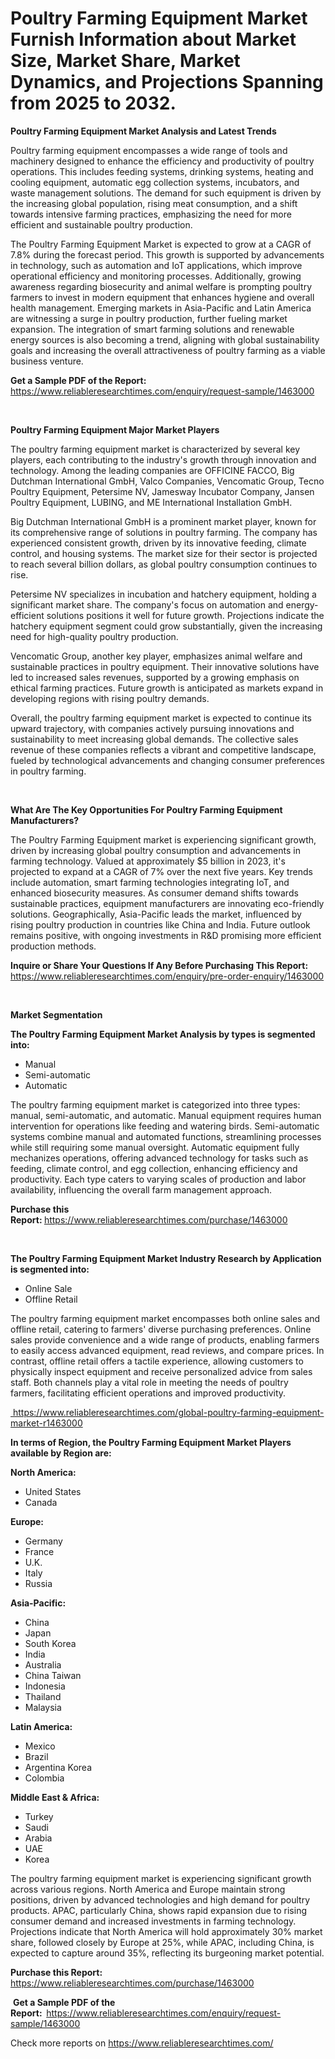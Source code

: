 <p><h1>Poultry Farming Equipment Market Furnish Information about Market Size, Market Share, Market Dynamics, and Projections Spanning from 2025 to 2032.</h1></p><p><strong>Poultry Farming Equipment Market Analysis and Latest Trends</strong></p>
<p><p>Poultry farming equipment encompasses a wide range of tools and machinery designed to enhance the efficiency and productivity of poultry operations. This includes feeding systems, drinking systems, heating and cooling equipment, automatic egg collection systems, incubators, and waste management solutions. The demand for such equipment is driven by the increasing global population, rising meat consumption, and a shift towards intensive farming practices, emphasizing the need for more efficient and sustainable poultry production.</p><p>The Poultry Farming Equipment Market is expected to grow at a CAGR of 7.8% during the forecast period. This growth is supported by advancements in technology, such as automation and IoT applications, which improve operational efficiency and monitoring processes. Additionally, growing awareness regarding biosecurity and animal welfare is prompting poultry farmers to invest in modern equipment that enhances hygiene and overall health management. Emerging markets in Asia-Pacific and Latin America are witnessing a surge in poultry production, further fueling market expansion. The integration of smart farming solutions and renewable energy sources is also becoming a trend, aligning with global sustainability goals and increasing the overall attractiveness of poultry farming as a viable business venture.</p></p>
<p><strong>Get a Sample PDF of the Report:&nbsp;</strong> <a href="https://www.reliableresearchtimes.com/enquiry/request-sample/1463000?utm_campaign=2263&utm_medium=2&utm_source=Github&utm_content=ia&utm_term=09042025&utm_id=poultry-farming-equipment">https://www.reliableresearchtimes.com/enquiry/request-sample/1463000</a></p>
<p>&nbsp;</p>
<p><strong>Poultry Farming Equipment Major Market Players</strong></p>
<p><p>The poultry farming equipment market is characterized by several key players, each contributing to the industry's growth through innovation and technology. Among the leading companies are OFFICINE FACCO, Big Dutchman International GmbH, Valco Companies, Vencomatic Group, Tecno Poultry Equipment, Petersime NV, Jamesway Incubator Company, Jansen Poultry Equipment, LUBING, and ME International Installation GmbH.</p><p>Big Dutchman International GmbH is a prominent market player, known for its comprehensive range of solutions in poultry farming. The company has experienced consistent growth, driven by its innovative feeding, climate control, and housing systems. The market size for their sector is projected to reach several billion dollars, as global poultry consumption continues to rise.</p><p>Petersime NV specializes in incubation and hatchery equipment, holding a significant market share. The company's focus on automation and energy-efficient solutions positions it well for future growth. Projections indicate the hatchery equipment segment could grow substantially, given the increasing need for high-quality poultry production.</p><p>Vencomatic Group, another key player, emphasizes animal welfare and sustainable practices in poultry equipment. Their innovative solutions have led to increased sales revenues, supported by a growing emphasis on ethical farming practices. Future growth is anticipated as markets expand in developing regions with rising poultry demands.</p><p>Overall, the poultry farming equipment market is expected to continue its upward trajectory, with companies actively pursuing innovations and sustainability to meet increasing global demands. The collective sales revenue of these companies reflects a vibrant and competitive landscape, fueled by technological advancements and changing consumer preferences in poultry farming.</p></p>
<p>&nbsp;</p>
<p><strong>What Are The Key Opportunities For Poultry Farming Equipment Manufacturers?</strong></p>
<p><p>The Poultry Farming Equipment market is experiencing significant growth, driven by increasing global poultry consumption and advancements in farming technology. Valued at approximately $5 billion in 2023, it's projected to expand at a CAGR of 7% over the next five years. Key trends include automation, smart farming technologies integrating IoT, and enhanced biosecurity measures. As consumer demand shifts towards sustainable practices, equipment manufacturers are innovating eco-friendly solutions. Geographically, Asia-Pacific leads the market, influenced by rising poultry production in countries like China and India. Future outlook remains positive, with ongoing investments in R&D promising more efficient production methods.</p></p>
<p><strong>Inquire or Share Your Questions If Any Before Purchasing This Report:</strong> <a href="https://www.reliableresearchtimes.com/enquiry/pre-order-enquiry/1463000?utm_campaign=2263&utm_medium=2&utm_source=Github&utm_content=ia&utm_term=09042025&utm_id=poultry-farming-equipment">https://www.reliableresearchtimes.com/enquiry/pre-order-enquiry/1463000</a></p>
<p>&nbsp;</p>
<p><strong>Market Segmentation</strong></p>
<p><strong>The Poultry Farming Equipment Market Analysis by types is segmented into:</strong></p>
<p><ul><li>Manual</li><li>Semi-automatic</li><li>Automatic</li></ul></p>
<p><p>The poultry farming equipment market is categorized into three types: manual, semi-automatic, and automatic. Manual equipment requires human intervention for operations like feeding and watering birds. Semi-automatic systems combine manual and automated functions, streamlining processes while still requiring some manual oversight. Automatic equipment fully mechanizes operations, offering advanced technology for tasks such as feeding, climate control, and egg collection, enhancing efficiency and productivity. Each type caters to varying scales of production and labor availability, influencing the overall farm management approach.</p></p>
<p><strong>Purchase this Report:&nbsp;</strong><a href="https://www.reliableresearchtimes.com/purchase/1463000?utm_campaign=2263&utm_medium=2&utm_source=Github&utm_content=ia&utm_term=09042025&utm_id=poultry-farming-equipment">https://www.reliableresearchtimes.com/purchase/1463000</a></p>
<p>&nbsp;</p>
<p><strong>The Poultry Farming Equipment Market Industry Research by Application is segmented into:</strong></p>
<p><ul><li>Online Sale</li><li>Offline Retail</li></ul></p>
<p><p>The poultry farming equipment market encompasses both online sales and offline retail, catering to farmers' diverse purchasing preferences. Online sales provide convenience and a wide range of products, enabling farmers to easily access advanced equipment, read reviews, and compare prices. In contrast, offline retail offers a tactile experience, allowing customers to physically inspect equipment and receive personalized advice from sales staff. Both channels play a vital role in meeting the needs of poultry farmers, facilitating efficient operations and improved productivity.</p></p>
<p><a href="https://www.reliableresearchtimes.com/global-poultry-farming-equipment-market-r1463000?utm_campaign=2263&utm_medium=2&utm_source=Github&utm_content=ia&utm_term=09042025&utm_id=poultry-farming-equipment">&nbsp;https://www.reliableresearchtimes.com/global-poultry-farming-equipment-market-r1463000</a></p>
<p><strong>In terms of Region, the Poultry Farming Equipment Market Players available by Region are:</strong></p>
<p>
    <p> <strong> North America: </strong>
        <ul>
            <li>United States</li>
            <li>Canada</li>
        </ul>
        </p> 
    <p> <strong> Europe: </strong>
        <ul>
            <li>Germany</li>
            <li>France</li>
            <li>U.K.</li>
            <li>Italy</li>
            <li>Russia</li>
        </ul>
        </p> 
    <p> <strong> Asia-Pacific: </strong>
        <ul>
            <li>China</li>
            <li>Japan</li>
            <li>South Korea</li>
            <li>India</li>
            <li>Australia</li>
            <li>China Taiwan</li>
            <li>Indonesia</li>
            <li>Thailand</li>
            <li>Malaysia</li>
        </ul>
        </p> 
    <p> <strong> Latin America: </strong>
        <ul>
            <li>Mexico</li>
            <li>Brazil</li>
            <li>Argentina Korea</li>
            <li>Colombia</li>
        </ul>
        </p> 
    <p> <strong> Middle East & Africa: </strong>
        <ul>
            <li>Turkey</li>
            <li>Saudi</li>
            <li>Arabia</li>
            <li>UAE</li>
            <li>Korea</li>
        </ul>
    </p>
    </p>
<p><p>The poultry farming equipment market is experiencing significant growth across various regions. North America and Europe maintain strong positions, driven by advanced technologies and high demand for poultry products. APAC, particularly China, shows rapid expansion due to rising consumer demand and increased investments in farming technology. Projections indicate that North America will hold approximately 30% market share, followed closely by Europe at 25%, while APAC, including China, is expected to capture around 35%, reflecting its burgeoning market potential.</p></p>
<p><strong>Purchase this Report: </strong><a href="https://www.reliableresearchtimes.com/purchase/1463000?utm_campaign=2263&utm_medium=2&utm_source=Github&utm_content=ia&utm_term=09042025&utm_id=poultry-farming-equipment">https://www.reliableresearchtimes.com/purchase/1463000</a></p>
<p>&nbsp;<strong>Get a Sample PDF of the Report:&nbsp;&nbsp;</strong><a href="https://www.reliableresearchtimes.com/enquiry/request-sample/1463000?utm_campaign=2263&utm_medium=2&utm_source=Github&utm_content=ia&utm_term=09042025&utm_id=poultry-farming-equipment">https://www.reliableresearchtimes.com/enquiry/request-sample/1463000</a></p>
<p><strong></strong></p>
<p>Check more reports on <a href="https://www.reliableresearchtimes.com/?utm_campaign=2263&utm_medium=2&utm_source=Github&utm_content=ia&utm_term=09042025&utm_id=poultry-farming-equipment">https://www.reliableresearchtimes.com/</a></p>